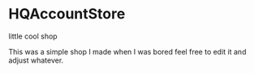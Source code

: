 # HQAccountStore
little cool shop

This was a simple shop I made when I was bored feel free to edit it and adjust whatever.
